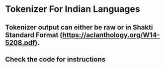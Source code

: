 # Tokenizer For Indian Languages
## Tokenizer output can either be raw or in Shakti Standard Format (https://aclanthology.org/W14-5208.pdf).
## Check the code for instructions

